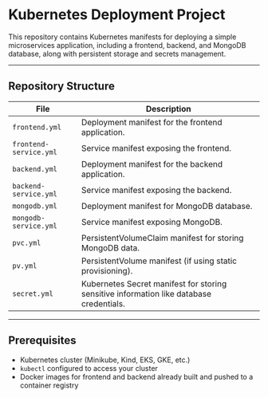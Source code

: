 # Kubernetes Deployment Project

This repository contains Kubernetes manifests for deploying a simple microservices application, including a frontend, backend, and MongoDB database, along with persistent storage and secrets management.

---

## Repository Structure

| File | Description |
|------|-------------|
| `frontend.yml` | Deployment manifest for the frontend application. |
| `frontend-service.yml` | Service manifest exposing the frontend. |
| `backend.yml` | Deployment manifest for the backend application. |
| `backend-service.yml` | Service manifest exposing the backend. |
| `mongodb.yml` | Deployment manifest for MongoDB database. |
| `mongodb-service.yml` | Service manifest exposing MongoDB. |
| `pvc.yml` | PersistentVolumeClaim manifest for storing MongoDB data. |
| `pv.yml` | PersistentVolume manifest (if using static provisioning). |
| `secret.yml` | Kubernetes Secret manifest for storing sensitive information like database credentials. |

---

## Prerequisites

- Kubernetes cluster (Minikube, Kind, EKS, GKE, etc.)
- `kubectl` configured to access your cluster
- Docker images for frontend and backend already built and pushed to a container registry
